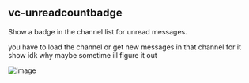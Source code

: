 ## vc-unreadcountbadge

Show a badge in the channel list for unread messages.


you have to load the channel or get new messages in that channel for it show idk why maybe sometime ill figure it out

![image](https://github.com/user-attachments/assets/fdec8682-8db6-4a24-be48-b13a16ad9d00)
